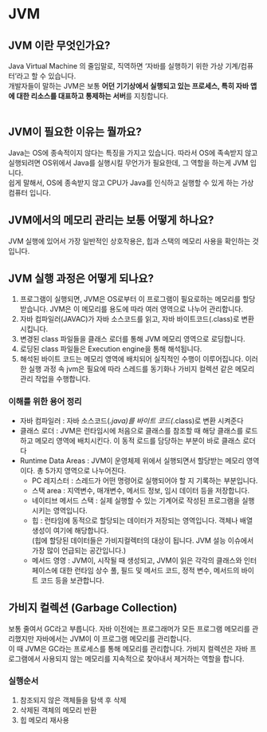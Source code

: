 # JVM
## JVM 이란 무엇인가요?
Java Virtual Machine 의 줄임말로, 직역하면 ‘자바를 실행하기 위한 가상 기계/컴퓨터’라고 할 수 있습니다. <br/>
개발자들이 말하는 JVM은 보통 **어던 기기상에서 실행되고 있는 프로세스, 특히 자바 앱에 대한 리소스를 대표하고 통제하는 서버**를 지칭합니다. <br/>
<br>
## JVM이 필요한 이유는 뭘까요?
Java는 OS에 종속적이지 않다는 특징을 가지고 있습니다. 따라서 OS에 족속받지 않고 실행되려면 OS위에서 Java를 실행시킬 무언가가 필요한데, 그 역할을 하는게 JVM 입니다.<br/>
쉽게 말해서, OS에 종속받지 않고 CPU가 Java를 인식하고 실행할 수 있게 하는 가상 컴퓨터 입니다.
<br>
## JVM에서의 메모리 관리는 보통 어떻게 하나요?
JVM 실행에 있어서 가장 일반적인 상호작용은, 힙과 스택의 메모리 사용을 확인하는 것입니다.

## JVM 실행 과정은 어떻게 되나요?
1. 프로그램이 실행되면, JVM은 OS로부터 이 프로그램이 필요로하는 메모리를 할당받습니다. JVM은 이 메모리를 용도에 따라 여러 영역으로 나누어 관리합니다.<br>
2. 자바 컴파일러(JAVAC)가 자바 소스코드를 읽고, 자바 바이트코드(.class)로 변환시킵니다.<br>
3. 변경된 class 파일들을 클래스 로더를 통해 JVM 메모리 영역으로 로딩합니다.<br>
4. 로딩된 class 파일들은 Execution engine을 통해 해석됩니다.<br>
5. 해석된 바이트 코드는 메모리 영역에 배치되어 실직적인 수행이 이루어집니다. 이러한 실행 과정 속 jvm은 필요에 따라 스레드를 동기화나 가비지 컬렉션 같은 메모리 관리 작업을 수행합니다.<br>

### 이해를 위한 용어 정리
- 자바 컴파일러 : 자바 소스코드(*.java)를 바이트 코드(*.class)로 변환 시켜준다
- 클래스 로더 : JVM은 런타임시에 처음으로 클래스를 참조할 때 해당 클래스를 로드하고 메모리 영역에 배치시킨다. 이 동적 로드를 담당하는 부분이 바로 클래스 로더다
- Runtime Data Areas : JVM이 운영체제 위에서 실행되면서 할당받는 메모리 영역이다. 총 5가지 영역으로 나누어진다. <br/>
    - PC 레지스터 : 스레드가 어떤 명령어로 실행되어야 할 지 기록하는 부분입니다.
    - 스택 area : 지역변수, 매개변수, 메서드 정보, 임시 데이터 등을 저장합니다.
    - 네이티브 메서드 스택 : 실제 실행할 수 있는 기계어로 작성된 프로그램을 실행시키는 영역입니다.
    - 힙 : 런타임에 동적으로 할당되는 데이터가 저장되는 영역입니다. 객체나 배열 생성이 여기에 해당합니다. <br/>
      (힙에 할당된 데이터들은 가비지컬렉터의 대상이 됩니다. JVM 설능 이슈에서 가장 많이 언급되는 공간입니다.)
    - 메서드 영영 : JVM이, 시작될 때 생성되고, JVM이 읽은 각각의 클래스와 인터페이스에 대한 런타임 상수 풀, 필드 및 메서드 코드, 정적 변수, 메서드의 바이트 코드 등을 보관합니다.

## 가비지 컬렉션 (Garbage Collection)
보통 줄여서 GC라고 부릅니다. 자바 이전에는 프로그래머가 모든 프로그램 메모리를 관리했지만 자바에서는 JVM이 이 프로그램 메모리를 관리합니다.
<br>이 때 JVM은 GC라는 프로세스를 통해 메모리를 관리합니다. 가비지 컬렉션은 자바 프로그램에서 사용되지 않는 메모리를 지속적으로 찾아내서 제거하는 역할을 합니다.

### 실행순서
1. 참조되지 않은 객체들을 탐색 후 삭제
2. 삭제된 객체의 메모리 반환
3. 힙 메모리 재사용